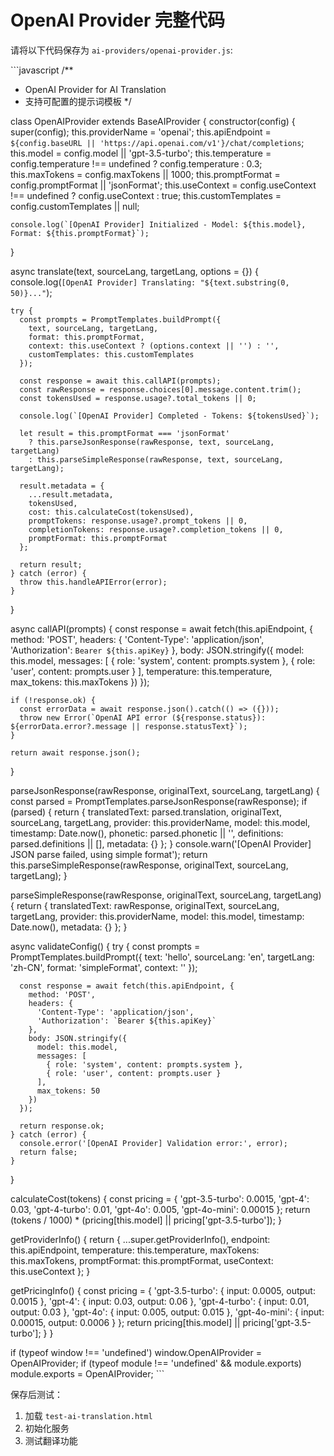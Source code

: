# OpenAI Provider 完整代码

请将以下代码保存为 `ai-providers/openai-provider.js`:

\`\`\`javascript
/**
 * OpenAI Provider for AI Translation
 * 支持可配置的提示词模板
 */

class OpenAIProvider extends BaseAIProvider {
  constructor(config) {
    super(config);
    this.providerName = 'openai';
    this.apiEndpoint = `${config.baseURL || 'https://api.openai.com/v1'}/chat/completions`;
    this.model = config.model || 'gpt-3.5-turbo';
    this.temperature = config.temperature !== undefined ? config.temperature : 0.3;
    this.maxTokens = config.maxTokens || 1000;
    this.promptFormat = config.promptFormat || 'jsonFormat';
    this.useContext = config.useContext !== undefined ? config.useContext : true;
    this.customTemplates = config.customTemplates || null;
    
    console.log(`[OpenAI Provider] Initialized - Model: ${this.model}, Format: ${this.promptFormat}`);
  }

  async translate(text, sourceLang, targetLang, options = {}) {
    console.log(`[OpenAI Provider] Translating: "${text.substring(0, 50)}..."`);
    
    try {
      const prompts = PromptTemplates.buildPrompt({
        text, sourceLang, targetLang,
        format: this.promptFormat,
        context: this.useContext ? (options.context || '') : '',
        customTemplates: this.customTemplates
      });
      
      const response = await this.callAPI(prompts);
      const rawResponse = response.choices[0].message.content.trim();
      const tokensUsed = response.usage?.total_tokens || 0;
      
      console.log(`[OpenAI Provider] Completed - Tokens: ${tokensUsed}`);
      
      let result = this.promptFormat === 'jsonFormat' 
        ? this.parseJsonResponse(rawResponse, text, sourceLang, targetLang)
        : this.parseSimpleResponse(rawResponse, text, sourceLang, targetLang);
      
      result.metadata = {
        ...result.metadata,
        tokensUsed, 
        cost: this.calculateCost(tokensUsed),
        promptTokens: response.usage?.prompt_tokens || 0,
        completionTokens: response.usage?.completion_tokens || 0,
        promptFormat: this.promptFormat
      };
      
      return result;
    } catch (error) {
      throw this.handleAPIError(error);
    }
  }

  async callAPI(prompts) {
    const response = await fetch(this.apiEndpoint, {
      method: 'POST',
      headers: {
        'Content-Type': 'application/json',
        'Authorization': `Bearer ${this.apiKey}`
      },
      body: JSON.stringify({
        model: this.model,
        messages: [
          { role: 'system', content: prompts.system },
          { role: 'user', content: prompts.user }
        ],
        temperature: this.temperature,
        max_tokens: this.maxTokens
      })
    });

    if (!response.ok) {
      const errorData = await response.json().catch(() => ({}));
      throw new Error(`OpenAI API error (${response.status}): ${errorData.error?.message || response.statusText}`);
    }

    return await response.json();
  }

  parseJsonResponse(rawResponse, originalText, sourceLang, targetLang) {
    const parsed = PromptTemplates.parseJsonResponse(rawResponse);
    if (parsed) {
      return {
        translatedText: parsed.translation,
        originalText, sourceLang, targetLang,
        provider: this.providerName,
        model: this.model,
        timestamp: Date.now(),
        phonetic: parsed.phonetic || '',
        definitions: parsed.definitions || [],
        metadata: {}
      };
    }
    console.warn('[OpenAI Provider] JSON parse failed, using simple format');
    return this.parseSimpleResponse(rawResponse, originalText, sourceLang, targetLang);
  }

  parseSimpleResponse(rawResponse, originalText, sourceLang, targetLang) {
    return {
      translatedText: rawResponse,
      originalText, sourceLang, targetLang,
      provider: this.providerName,
      model: this.model,
      timestamp: Date.now(),
      metadata: {}
    };
  }

  async validateConfig() {
    try {
      const prompts = PromptTemplates.buildPrompt({
        text: 'hello', sourceLang: 'en', targetLang: 'zh-CN',
        format: 'simpleFormat', context: ''
      });
      
      const response = await fetch(this.apiEndpoint, {
        method: 'POST',
        headers: {
          'Content-Type': 'application/json',
          'Authorization': `Bearer ${this.apiKey}`
        },
        body: JSON.stringify({
          model: this.model,
          messages: [
            { role: 'system', content: prompts.system },
            { role: 'user', content: prompts.user }
          ],
          max_tokens: 50
        })
      });

      return response.ok;
    } catch (error) {
      console.error('[OpenAI Provider] Validation error:', error);
      return false;
    }
  }

  calculateCost(tokens) {
    const pricing = {
      'gpt-3.5-turbo': 0.0015,
      'gpt-4': 0.03,
      'gpt-4-turbo': 0.01,
      'gpt-4o': 0.005,
      'gpt-4o-mini': 0.00015
    };
    return (tokens / 1000) * (pricing[this.model] || pricing['gpt-3.5-turbo']);
  }

  getProviderInfo() {
    return {
      ...super.getProviderInfo(),
      endpoint: this.apiEndpoint,
      temperature: this.temperature,
      maxTokens: this.maxTokens,
      promptFormat: this.promptFormat,
      useContext: this.useContext
    };
  }

  getPricingInfo() {
    const pricing = {
      'gpt-3.5-turbo': { input: 0.0005, output: 0.0015 },
      'gpt-4': { input: 0.03, output: 0.06 },
      'gpt-4-turbo': { input: 0.01, output: 0.03 },
      'gpt-4o': { input: 0.005, output: 0.015 },
      'gpt-4o-mini': { input: 0.00015, output: 0.0006 }
    };
    return pricing[this.model] || pricing['gpt-3.5-turbo'];
  }
}

if (typeof window !== 'undefined') window.OpenAIProvider = OpenAIProvider;
if (typeof module !== 'undefined' && module.exports) module.exports = OpenAIProvider;
\`\`\`

保存后测试：
1. 加载 `test-ai-translation.html`
2. 初始化服务
3. 测试翻译功能
